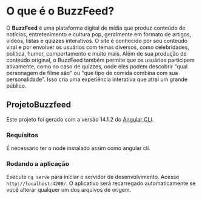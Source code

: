 # O que é o BuzzFeed?

O **BuzzFeed** é uma plataforma digital de mídia que produz conteúdo de notícias, entretenimento e cultura pop, geralmente em formato de artigos, vídeos, listas e quizzes interativos. O site é conhecido por seu conteúdo viral e por envolver os usuários com temas diversos, como celebridades, política, humor, comportamento e muito mais. Além de sua produção de conteúdo original, o BuzzFeed também permite que os usuários participem ativamente, como no caso de quizzes, onde eles podem descobrir "qual personagem de filme são" ou "que tipo de comida combina com sua personalidade". Isso cria uma experiência interativa que atrai um grande público.

## ProjetoBuzzfeed

Este projeto foi gerado com a versão 14.1.2 do [Angular CLI](https://github.com/angular/angular-cli).

### Requisitos

É necessário ter o node instalado assim como angular cli.

### Rodando a aplicação

Execute `ng serve` para iniciar o servidor de desenvolvimento. Acesse `http://localhost:4200/`. O aplicativo será recarregado automaticamente se você alterar qualquer um dos arquivos de origem.



